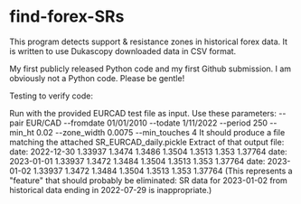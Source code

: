 # find-forex-SRs
This program detects support & resistance zones in historical forex data. It is written to use Dukascopy downloaded data in CSV format.

My first publicly released Python code and my first Github submission. I am obviously not a Python code. Please be gentle!

Testing to verify code:

Run with the provided EURCAD test file as input.
Use these parameters: 
--pair EUR/CAD --fromdate 01/01/2010 --todate 1/11/2022 --period 250 --min_ht 0.02 --zone_width 0.0075 --min_touches 4
It should produce a file matching the attached SR_EURCAD_daily.pickle
Extract of that output file:
  date: 2022-12-30
  1.33937
  1.3474
  1.3486
  1.3504
  1.3513
  1.353
  1.37764
  date: 2023-01-01
  1.33937
  1.3472
  1.3484
  1.3504
  1.3513
  1.353
  1.37764
  date: 2023-01-02
  1.33937
  1.3472
  1.3484
  1.3504
  1.3513
  1.353
  1.37764
(This represents a "feature" that should probably be eliminated: SR data for 2023-01-02 from historical data ending in 2022-07-29 is inappropriate.)
